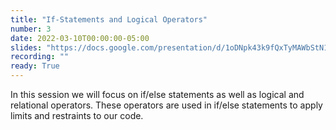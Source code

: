 ```yaml
---
title: "If-Statements and Logical Operators"
number: 3
date: 2022-03-10T00:00:00-05:00
slides: "https://docs.google.com/presentation/d/1oDNpk43k9fQxTyMAWbStN17TEIaq4lR_EieYd3ri_cM/edit?usp=sharing"
recording: ""
ready: True
---
```


In this session we will focus on if/else statements as well as logical and relational operators. These operators are used in if/else statements to apply limits and restraints to our code.